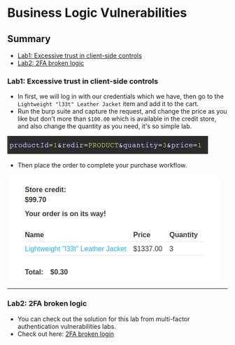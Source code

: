 # Business Logic Vulnerabilities
## Summary
- [Lab1: Excessive trust in client-side controls](#lab1-excessive-trust-in-client-side-controls)
- [Lab2: 2FA broken logic](#lab2-2fa-broken-logic)

### Lab1: Excessive trust in client-side controls
- In first, we will log in with our credentials which we have, then go to the  `Lightweight "l33t" Leather Jacket` item and add it to the cart. 
- Run the burp suite and capture the request, and change the price as you like but don't more than `$100.00` which is available in the credit store, and also change the quantity as you need, it's so simple lab.

![Lab1_ChangePrice&quantity.png](https://github.com/Sec0gh/Portswigger-Labs/blob/main/Business%20Logic%20Vulnerabilities%20Labs/images/Lab1_ChangePrice%26quantity.png)
- Then place the order to complete your purchase workflow.

![Lab1_price.png](https://github.com/Sec0gh/Portswigger-Labs/blob/main/Business%20Logic%20Vulnerabilities%20Labs/images/Lab1_price.png)

-----
### Lab2: 2FA broken logic
- You can check out the solution for this lab from multi-factor authentication vulnerabilities labs.
- Check out here: [2FA broken login](https://github.com/Sec0gh/Portswigger-Labs/tree/main/Authentication%20Labs/Vulnerabilities%20in%20multi-factor%20authentication#lab8-2fa-broken-logic)

